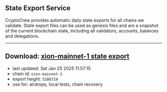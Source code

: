 ## State Export Service
CryptoCrew provides automatic daily state exports for all chains we validate. State export files can be used as genesis files and are a snapshot of the current blockchain state, including all validators, accounts, balances and delegations.

---
**Download: [xion-mainnet-1 state export](https://dl-eu2.ccvalidators.com/SERVICE/xion/xion-mainnet-1_export_5206719.json)**
---

- last updated: Sat Jan 25 2025 11:57:15
- chain id: `xion-mainnet-1`
- export height: `5206719`
- use for: airdrops, local tests, chain recovery
